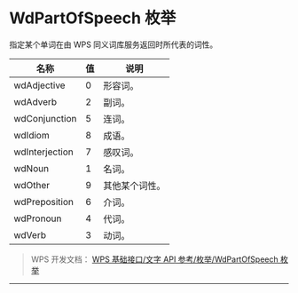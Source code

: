 # WdPartOfSpeech 枚举

指定某个单词在由 WPS 同义词库服务返回时所代表的词性。

| 名称           | 值  | 说明           |
|----------------|-----|----------------|
| wdAdjective    | 0   | 形容词。       |
| wdAdverb       | 2   | 副词。         |
| wdConjunction  | 5   | 连词。         |
| wdIdiom        | 8   | 成语。         |
| wdInterjection | 7   | 感叹词。       |
| wdNoun         | 1   | 名词。         |
| wdOther        | 9   | 其他某个词性。 |
| wdPreposition  | 6   | 介词。         |
| wdPronoun      | 4   | 代词。         |
| wdVerb         | 3   | 动词。         |

> WPS 开发文档： [WPS 基础接口/文字 API 参考/枚举/WdPartOfSpeech 枚举](https://qn.cache.wpscdn.cn/encs/doc/office_v19/topics/WPS%20%E5%9F%BA%E7%A1%80%E6%8E%A5%E5%8F%A3/%E6%96%87%E5%AD%97%20API%20%E5%8F%82%E8%80%83/%E6%9E%9A%E4%B8%BE/WdPartOfSpeech%20%E6%9E%9A%E4%B8%BE.html)

------------------------------------------------------------------------
